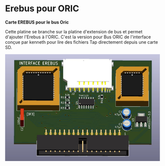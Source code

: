 # Erebus pour ORIC
__Carte EREBUS pour le bus Oric__

Cette platine se branche sur la platine d'extension de bus et permet d'ajouter l'Erebus à l'ORIC.
C'est la version pour Bus ORIC de l'interface conçue par kenneth pour lire des fichiers Tap directement depuis une carte SD.

![Platine d'extension](./Erebus.jpg?raw=true "Optional Title")


